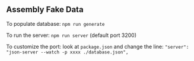 Assembly Fake Data
---

To populate database:
```npm run generate```

To run the server:
```npm run server``` (default port 3200)

To customize the port:
look at ```package.json``` and change the line: ```"server": "json-server --watch -p xxxx ./database.json",```


